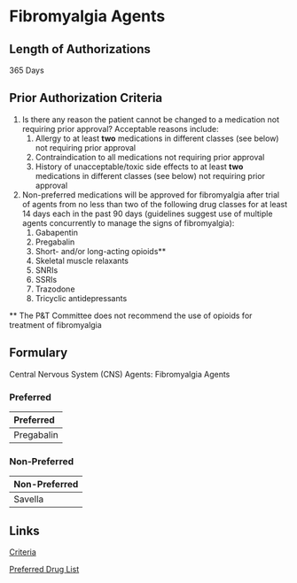 # Fibromyalgia Agents

## Length of Authorizations

365 Days

## Prior Authorization Criteria

1.  Is there any reason the patient cannot be changed to a medication not requiring prior approval? Acceptable reasons include:
    1.  Allergy to at least **two** medications in different classes (see below) not requiring prior approval
    2.  Contraindication to all medications not requiring prior approval
    3.  History of unacceptable/toxic side effects to at least **two** medications in different classes (see below) not requiring prior approval
2.  Non-preferred medications will be approved for fibromyalgia after trial of agents from no less than two of the following drug classes for at least 14 days each in the past 90 days (guidelines suggest use of multiple agents concurrently to manage the signs of fibromyalgia):
    1.  Gabapentin
    2.  Pregabalin
    3.  Short- and/or long-acting opioids\*\*
    4.  Skeletal muscle relaxants
    5.  SNRIs
    6.  SSRIs
    7.  Trazodone
    8.  Tricyclic antidepressants

\*\* The P&T Committee does not recommend the use of opioids for treatment of fibromyalgia

## Formulary

Central Nervous System (CNS) Agents: Fibromyalgia Agents

### Preferred

| Preferred  |
| :--------- |
| Pregabalin |

### Non-Preferred

| Non-Preferred | 
| :------------ | 
| Savella       | 

## Links

[Criteria](https://pharmacy.medicaid.ohio.gov/sites/default/files/20221001_UPDL_Criteria_APPROVED.pdf#page=34)

[Preferred Drug List](https://pharmacy.medicaid.ohio.gov/sites/default/files/20221001_UPDL_APPROVED_.pdf#page=16)